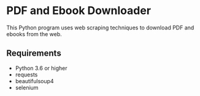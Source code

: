 # PDF and Ebook Downloader

This Python program uses web scraping techniques to download PDF and ebooks from the web.

## Requirements
- Python 3.6 or higher
- requests
- beautifulsoup4
- selenium
